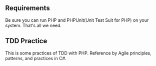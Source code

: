 
## Requirements

Be sure you can run PHP and PHPUnit(Unit Test Suit for PHP) on your system.
That's all we need.

## TDD Practice

This is some practices of TDD with PHP.
Reference by Agile principles, patterns, and practices in C#.
